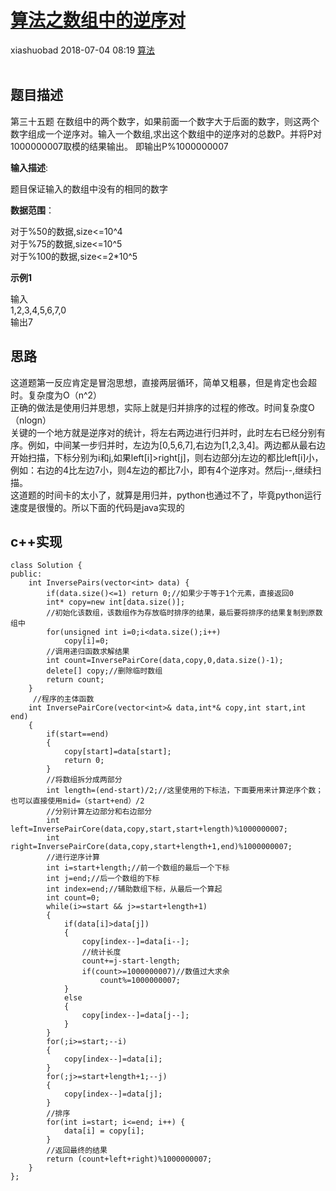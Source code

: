 <div class="blog-article">
    <h1><a href="p.html?p=算法/算法之数组中的逆序对" class="title">算法之数组中的逆序对</a></h1>
    <span class="author">xiashuobad</span>
    <span class="time">2018-07-04 08:19</span>
    <span><a href="tags.html?t=算法" class="tag">算法</a></span>
    </div>
<br/>

## 题目描述 ##
第三十五题
在数组中的两个数字，如果前面一个数字大于后面的数字，则这两个数字组成一个逆序对。输入一个数组,求出这个数组中的逆序对的总数P。并将P对1000000007取模的结果输出。 即输出P%1000000007

**输入描述**:

题目保证输入的数组中没有的相同的数字

**数据范围**：

对于%50的数据,size<=10^4<br>
对于%75的数据,size<=10^5<br>
对于%100的数据,size<=2*10^5

**示例1**

输入<br>
1,2,3,4,5,6,7,0<br>
输出7
## 思路 ##
这道题第一反应肯定是冒泡思想，直接两层循环，简单又粗暴，但是肯定也会超时。复杂度为O（n^2）<br>
正确的做法是使用归并思想，实际上就是归并排序的过程的修改。时间复杂度O（nlogn）<br>
关键的一个地方就是逆序对的统计，将左右两边进行归并时，此时左右已经分别有序。例如，中间某一步归并时，左边为[0,5,6,7],右边为[1,2,3,4]。两边都从最右边开始扫描，下标分别为i和j,如果left[i]>right[j]，则右边部分j左边的都比left[i]小，例如：右边的4比左边7小，则4左边的都比7小，即有4个逆序对。然后j--,继续扫描。<br>
这道题的时间卡的太小了，就算是用归并，python也通过不了，毕竟python运行速度是很慢的。所以下面的代码是java实现的
## c++实现 ##

	class Solution {
	public:
	    int InversePairs(vector<int> data) {
	        if(data.size()<=1) return 0;//如果少于等于1个元素，直接返回0
	        int* copy=new int[data.size()];
	        //初始化该数组，该数组作为存放临时排序的结果，最后要将排序的结果复制到原数组中
	        for(unsigned int i=0;i<data.size();i++)
	            copy[i]=0;
	        //调用递归函数求解结果
	        int count=InversePairCore(data,copy,0,data.size()-1);
	        delete[] copy;//删除临时数组
	        return count;
	    }
	     //程序的主体函数
	    int InversePairCore(vector<int>& data,int*& copy,int start,int end)
	    {
	        if(start==end)
	        {
	            copy[start]=data[start];
	            return 0;
	        }
	        //将数组拆分成两部分
	        int length=(end-start)/2;//这里使用的下标法，下面要用来计算逆序个数；也可以直接使用mid=（start+end）/2
	        //分别计算左边部分和右边部分
	        int left=InversePairCore(data,copy,start,start+length)%1000000007;
	        int right=InversePairCore(data,copy,start+length+1,end)%1000000007;
	        //进行逆序计算
	        int i=start+length;//前一个数组的最后一个下标
	        int j=end;//后一个数组的下标
	        int index=end;//辅助数组下标，从最后一个算起
	        int count=0;
	        while(i>=start && j>=start+length+1)
	        {
	            if(data[i]>data[j])
	            {
	                copy[index--]=data[i--];
	                //统计长度
	                count+=j-start-length;
	                if(count>=1000000007)//数值过大求余
	                    count%=1000000007;
	            }
	            else
	            {
	                copy[index--]=data[j--];
	            }
	        }
	        for(;i>=start;--i)
	        {
	            copy[index--]=data[i];
	        }
	        for(;j>=start+length+1;--j)
	        {
	            copy[index--]=data[j];
	        }
	        //排序
	        for(int i=start; i<=end; i++) {
	            data[i] = copy[i];
	        }
	        //返回最终的结果
	        return (count+left+right)%1000000007;
	    }
	};